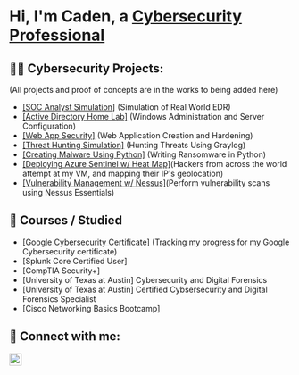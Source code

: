 <h1> Hi, I'm Caden, a <a href="https://www.linkedin.com/in/caden-whitley/">Cybersecurity Professional</a></h1>

<h2> 👨‍💻 Cybersecurity Projects:</h2>

(All projects and proof of concepts are in the works to being added here)
- [[SOC Analyst Simulation]](https://github.com/CadenGH/SOC-Analyst-Simulation) (Simulation of Real World EDR)
- [[Active Directory Home Lab]](https://github.com/CadenGH/Active-Directory-Home-Lab) (Windows Administration and Server Configuration)
- [[Web App Security]](https://github.com/CadenGH/Web-App-Creation-and-Hardening) (Web Application Creation and Hardening)
- [[Threat Hunting Simulation]](https://github.com/cadengh/Threat) (Hunting Threats Using Graylog)
- [[Creating Malware Using Python]](https://github.com/cadengh/PythonMalware) (Writing Ransomware in Python)
- [[Deploying Azure Sentinel w/ Heat Map]](https://github.com/CadenGH/Azure-Sentinel-Showcase)(Hackers from across the world attempt at my VM, and mapping their IP's geolocation)
- [[Vulnerability Management w/ Nessus]](https://github.com/CadenGH/Nessus-Essentials)(Perform vulnerability scans using Nessus Essentials)

<h2> 🌱 Courses / Studied </h2>

- [[Google Cybersecurity Certificate]](https://github.com/CadenGH/Google-Cybersecurity-Course) (Tracking my progress for my Google Cybersecurity certificate)
- [Splunk Core Certified User]
- [CompTIA Security+]
- [University of Texas at Austin] Cybersecurity and Digital Forensics
- [University of Texas at Austin] Certified Cybsersecurity and Digital Forensics Specialist
- [Cisco Networking Basics Bootcamp]

<h2> 🤳 Connect with me:</h2>

[<img align="left" alt="CadenWhitley | LinkedIn" width="22px" src="https://cdn.jsdelivr.net/npm/simple-icons@v3/icons/linkedin.svg" />][linkedin]

[linkedin]: https://www.linkedin.com/in/caden-whitley/

<!--

Here are some ideas to get you started:

- 🔭 I’m currently working on ...
- 🌱 I’m currently learning ...
- 👯 I’m looking to collaborate on ...
- 🤔 I’m looking for help with ...
- 💬 Ask me about ...
- 📫 How to reach me: ...
- 😄 Pronouns: ...
- ⚡ Fun fact: ...
-->
